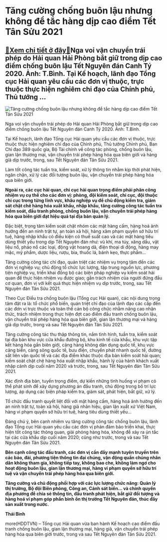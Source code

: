 Tăng cường chống buôn lậu nhưng không để tắc hàng dịp cao điểm Tết Tân Sửu 2021
===============================================================================

[:gift:Xem chi tiết ở đây:gift:](https://hddtvn.com/tang-cuong-chong-buon-lau-nhung-khong-de-tac-hang-dip-cao-diem-tet-tan-suu-2021/)Nga voi vận chuyển trái phép do Hải quan Hải Phòng bắt giữ trong dịp cao điểm chống buôn lậu Tết Nguyên đán Canh Tý 2020. Ảnh: T.Bình. Tại Kế hoạch, lãnh đạo Tổng cục Hải quan yêu cầu các đơn vị thuộc, trực thuộc thực hiện nghiêm chỉ đạo của Chính phủ, Thủ tướng …
------------------------------------------------------------------------------------------------------------------------------------------------------------------------------------------------------------------------------------------------------------------------





![Tăng cường chống buôn lậu nhưng không để tắc hàng dịp cao điểm Tết Tân Sửu 2021](https://hddtvn.com/wp-content/uploads/2021/01/0650_4843_10-1123_IMG_9235_Baohaiquan.jpg "Tăng cường chống buôn lậu nhưng không để tắc hàng dịp cao điểm Tết Tân Sửu 2021")


Nga voi vận chuyển trái phép do Hải quan Hải Phòng bắt giữ trong dịp cao điểm chống buôn lậu Tết Nguyên đán Canh Tý 2020. Ảnh: T.Bình.



Tại Kế hoạch, lãnh đạo Tổng cục Hải quan yêu cầu các đơn vị thuộc, trực thuộc thực hiện nghiêm chỉ đạo của Chính phủ, Thủ tướng Chính phủ, Ban Chỉ đạo 389 quốc gia, Bộ Tài chính về công tác phòng, chống buôn lậu, gian lận thương mại, vận chuyển trái phép hàng hóa qua biên giới và hàng giả dịp trước, trong, sau Tết Nguyên đán Tân Sửu 2021.


Làm tốt công tác tuần tra, kiểm soát, xử lý thông tin nhằm kịp thời phát hiện, ngăn chặn, xử lý các đối tượng buôn lậu, vận chuyển trái phép hàng hóa qua biên giới.





**Ngoài ra, các cục hải quan, chi cục hải quan trọng điểm phải phân công nhiệm vụ cụ thể cho các đơn vị: phòng, đội kiểm soát, chi cục, đội thuộc chi cục trong từng lĩnh vực, khâu nghiệp vụ để chủ động kiểm tra, giám sát chặt chẽ hàng hóa xuất khẩu, nhập khẩu, tăng cường công tác tuần tra kiểm soát, đấu tranh phòng, chống buôn lậu, vận chuyển trái phép hàng hóa qua biên giới đạt hiệu quả tại địa bàn quản lý.**



Đặc biệt, trọng tâm kiểm soát chặt nhóm các mặt hàng cấm, hàng hoá ảnh hưởng đến an ninh trật tự, an toàn xã hội, hàng xâm phạm quyền sở hữu trí tuệ, hàng nhập khẩu có điều kiện có thuế suất cao và các mặt hàng tiêu dùng thiết yếu trong dịp Tết Nguyên đán như: vũ khí, ma túy, xăng dầu, vật liệu nổ, pháo nổ các loại, động vật hoang dã, điện thoại di động, hàng may mặc, mỹ phẩm, dược liệu, rượu, bia, thuốc lá, bánh kẹo, thực phẩm…


Tăng cường công tác chỉ đạo, quán triệt các nhiệm vụ trọng tâm đến các đơn vị nghiệp vụ; chủ động tổ chức lực lượng, tập trung nguồn lực, phương tiện nghiệp vụ, triển khai đồng bộ các biện pháp nghiệp vụ kiểm soát hải quan để thực hiện nhiệm vụ được giao; gắn trách nhiệm của người đứng đầu cơ quan, đơn vị với kết quả thực hiện nhiệm vụ dịp trước, trong, sau Tết Nguyên đán Tân Sửu 2021.


Theo Cục Điều tra chống buôn lậu (Tổng cục Hải quan), các nội dung trọng tâm đặt ra là: tổ chức phổ biến, quán triệt chỉ đạo của lãnh đạo các cấp đến các đơn vị trực thuộc và toàn thể cán bộ công chức nhằm nâng cao nhận thức, trách nhiệm trong thực hiện đợt cao điểm đấu tranh chống buôn lậu, vận chuyển trái phép hàng hóa qua biên giới, gian lận thương mại và hàng giả dịp trước, trong và sau Tết Nguyên đán Tân Sửu 2021.


Tăng cường công tác thu thập thông tin, nắm tình hình, tuần tra, kiểm soát tại địa bàn khu vực cửa khẩu đường bộ, khu kinh tế cửa khẩu, khu vực tập kết hàng hóa gần biên giới, cảng hàng không dân dụng quốc tế, khu vực cảng biển, cảng sông quốc tế, bưu điện, chuyển phát nhanh quốc tế, đường sắt liên vận quốc tế và các địa điểm khác thuộc địa bàn kiểm soát hải quan; kiểm soát chặt chẽ hàng hóa xuất nhập khẩu, hành lý của hành khách xuất nhập cảnh dịp cuối năm 2020 và trước, trong, sau Tết Nguyên đán Tân Sửu 2021.


Xác định địa bàn, tuyến trọng điểm, dự kiến những tình huống vi phạm có thể phát sinh để xây dựng phương án đấu tranh, chủ động trong bố trí lực lượng, áp dụng các biện pháp kiểm tra, giám sát, phát hiện, bắt giữ, xử lý.


Tổ chức đấu tranh quyết liệt đối với mặt hàng cấm, hàng hoá ảnh hưởng đến an ninh trật tự, toàn xã hội, hàng giả nhãn hiệu, gian lận xuất xứ Việt Nam, hàng vi phạm quyền sở hữu trí tuệ, hàng tiêu dùng thiết yếu…


Đáng chú ý, bên cạnh nhiêm vụ tăng cường công tác chống buôn lậu, lãnh đạo Tổng cục Hải quan yêu cầu các đơn vị phản đảm bảo triển khai, thực hiện tốt công tác thông quan, giải phóng hàng hóa, không để xảy ra ủn tắc tại các cửa khẩu dịp cuối năm 2020; cũng như trước, trong và sau Tết Nguyên đán Tân Sửu 2021.






**Bên cạnh công tác đấu tranh, các đơn vị cần đẩy mạnh tuyên truyền trên các báo, đài, phương tiện thông tin đại chúng, vận động quần chúng nhân dân không tham gia, không tiếp tay, không bao che, không làm ngơ cho hoạt động buôn lậu, gian lận thương mại, hàng vi phạm quyền sở hữu trí tuệ và vận chuyển trái phép hàng hóa qua biên giới.**


**Tăng cường và chủ động phối hợp với các lực lượng chức năng: Quản lý thị trường, Bộ đội Biên phòng, Công an, Cảnh sát biển… và chính quyền địa phương để chia sẻ thông tin, đấu tranh phát hiện, bắt giữ đối tượng và hàng hoá vi phạm góp phần bình ổn thị trường Tết Nguyên đán, thúc đẩy sản xuất trong nước.**







**Thái Bình**



more(HDDTVN) – Tổng cục Hải quan vừa ban hành Kế hoạch cao điểm đấu tranh chống buôn lậu, gian lận thương mại, hàng giả, vận chuyển trái phép hàng hóa qua biên giới trước, trong và sau Tết Nguyên đán Tân Sửu 2021.

